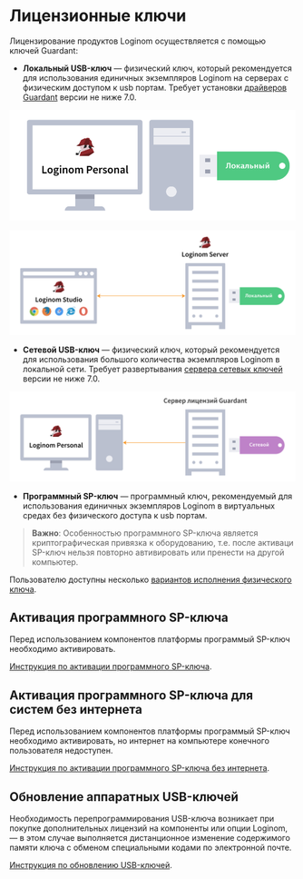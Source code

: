 # Лицензионные ключи

Лицензирование продуктов Loginom осуществляется с помощью ключей Guardant:

* **Локальный USB-ключ** — физический ключ, который рекомендуется для использования единичных экземпляров Loginom на серверах с физическим доступом к usb портам. Требует установки [драйверов Guardant](https://www.guardant.ru/support/download/drivers/) версии не ниже 7.0.

![Использование локального ключа в персональной версии](./scheme_1.svg)

![Использование локального ключа в серверной версии](./scheme_2.svg)

* **Сетевой USB-ключ** — физический ключ, который рекомендуется для использования большого количества экземпляров Loginom в локальной сети. Требует развертывания [сервера сетевых ключей](https://www.guardant.ru/support/download/server/) версии не ниже 7.0.

![Использование сетевого ключа](./scheme_3.svg)

* **Программный SP-ключ** — программный ключ, рекомендуемый для использования единичных экземпляров Loginom в виртуальных средах без физического доступа к usb портам.

> **Важно**: Особенностью программного SP-ключа является криптографическая привязка к оборудованию, т.е. после активаци SP-ключ нельзя повторно автивировать или пренести на другой компьютер.


Пользователю доступны несколько [вариантов исполнения физического ключа](./case.md).

## Активация программного SP-ключа

Перед использованием компонентов платформы программый SP-ключ необходимо активировать.

[Инструкция по активации программного SP-ключа](./sp-key-activate.md).

## Активация программного SP-ключа для систем без интернета

Перед использованием компонентов платформы программый SP-ключ необходимо активировать, но интернет на компьютере конечного пользователя недоступен.

[Инструкция по активации программного SP-ключа без интернета](./sp-key-activate-offline.md).

## Обновление аппаратных USB-ключей

Необходимость перепрограммирования USB-ключа возникает при покупке дополнительных лицензий на компоненты или опции Loginom, — в этом случае выполняется дистанционное изменение содержимого памяти ключа с обменом специальными кодами по электронной почте.

[Инструкция по обновлению USB-ключей](./usb-upgrade.md).